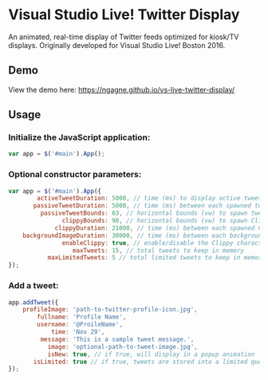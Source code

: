 # Visual Studio Live! Twitter Display
An animated, real-time display of Twitter feeds optimized for kiosk/TV displays. Originally developed for Visual Studio Live! Boston 2016.

## Demo
View the demo here: https://ngagne.github.io/vs-live-twitter-display/

## Usage
### Initialize the JavaScript application: 
```js
var app = $('#main').App();
```

### Optional constructor parameters:
```js
var app = $('#main').App({
        activeTweetDuration: 5000, // time (ms) to display active tweet
       passiveTweetDuration: 5000, // time (ms) between each spawned tweet
         passiveTweetBounds: 63, // horizontal bounds (vw) to spawn tweets (100 - [tweet's % width of screen])
               clippyBounds: 98, // horizontal bounds (vw) to spawn Clippy character (100 - [clippy's % width of screen])
             clippyDuration: 21000, // time (ms) between each spawned Clippy character
    backgroundImageDuration: 30000, // time (ms) between each background image
               enableClippy: true, // enable/disable the Clippy character
                  maxTweets: 15, // total tweets to keep in memory
           maxLimitedTweets: 5 // total limited tweets to keep in memory
});
```

### Add a tweet: 
```js
app.addTweet({
    profileImage: 'path-to-twitter-profile-icon.jpg',
        fullname: 'Profile Name',
        username: '@ProileName',
            time: 'Nov 29',
         message: 'This is a sample tweet message.',
           image: 'optional-path-to-tweet-image.jpg',
           isNew: true, // if true, will display in a popup animation
       isLimited: true // if true, tweets are stored into a limited queue
});
```
